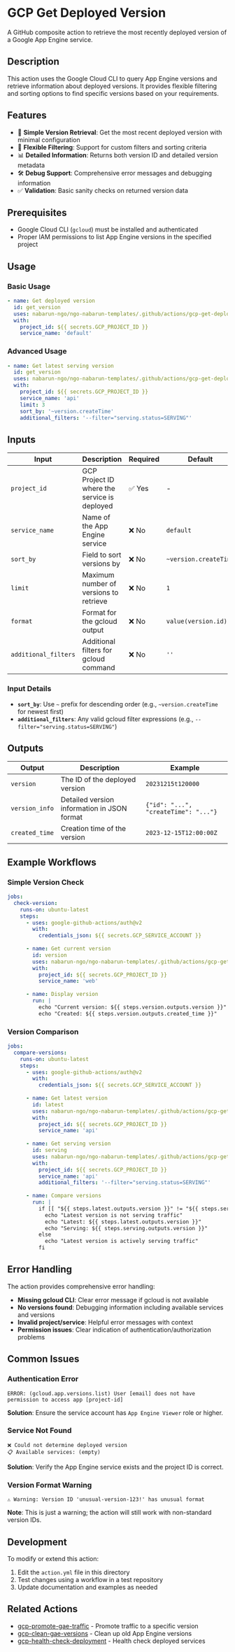 # GCP Get Deployed Version

A GitHub composite action to retrieve the most recently deployed version of a Google App Engine service.

## Description

This action uses the Google Cloud CLI to query App Engine versions and retrieve information about deployed versions. It provides flexible filtering and sorting options to find specific versions based on your requirements.

## Features

- 🚀 **Simple Version Retrieval**: Get the most recent deployed version with minimal configuration
- 🔧 **Flexible Filtering**: Support for custom filters and sorting criteria
- 📊 **Detailed Information**: Returns both version ID and detailed version metadata
- 🛠️ **Debug Support**: Comprehensive error messages and debugging information
- ✅ **Validation**: Basic sanity checks on returned version data

## Prerequisites

- Google Cloud CLI (`gcloud`) must be installed and authenticated
- Proper IAM permissions to list App Engine versions in the specified project

## Usage

### Basic Usage

```yaml
- name: Get deployed version
  id: get_version
  uses: nabarun-ngo/ngo-nabarun-templates/.github/actions/gcp-get-deployed-version@main
  with:
    project_id: ${{ secrets.GCP_PROJECT_ID }}
    service_name: 'default'
```

### Advanced Usage

```yaml
- name: Get latest serving version
  id: get_version
  uses: nabarun-ngo/ngo-nabarun-templates/.github/actions/gcp-get-deployed-version@main
  with:
    project_id: ${{ secrets.GCP_PROJECT_ID }}
    service_name: 'api'
    limit: 3
    sort_by: '~version.createTime'
    additional_filters: '--filter="serving.status=SERVING"'
```

## Inputs

| Input | Description | Required | Default |
|-------|-------------|----------|---------|
| `project_id` | GCP Project ID where the service is deployed | ✅ Yes | - |
| `service_name` | Name of the App Engine service | ❌ No | `default` |
| `sort_by` | Field to sort versions by | ❌ No | `~version.createTime` |
| `limit` | Maximum number of versions to retrieve | ❌ No | `1` |
| `format` | Format for the gcloud output | ❌ No | `value(version.id)` |
| `additional_filters` | Additional filters for gcloud command | ❌ No | `''` |

### Input Details

- **`sort_by`**: Use `~` prefix for descending order (e.g., `~version.createTime` for newest first)
- **`additional_filters`**: Any valid gcloud filter expressions (e.g., `--filter="serving.status=SERVING"`)

## Outputs

| Output | Description | Example |
|--------|-------------|---------|
| `version` | The ID of the deployed version | `20231215t120000` |
| `version_info` | Detailed version information in JSON format | `{"id": "...", "createTime": "..."}` |
| `created_time` | Creation time of the version | `2023-12-15T12:00:00Z` |

## Example Workflows

### Simple Version Check

```yaml
jobs:
  check-version:
    runs-on: ubuntu-latest
    steps:
      - uses: google-github-actions/auth@v2
        with:
          credentials_json: ${{ secrets.GCP_SERVICE_ACCOUNT }}
          
      - name: Get current version
        id: version
        uses: nabarun-ngo/ngo-nabarun-templates/.github/actions/gcp-get-deployed-version@main
        with:
          project_id: ${{ secrets.GCP_PROJECT_ID }}
          service_name: 'web'
          
      - name: Display version
        run: |
          echo "Current version: ${{ steps.version.outputs.version }}"
          echo "Created: ${{ steps.version.outputs.created_time }}"
```

### Version Comparison

```yaml
jobs:
  compare-versions:
    runs-on: ubuntu-latest
    steps:
      - uses: google-github-actions/auth@v2
        with:
          credentials_json: ${{ secrets.GCP_SERVICE_ACCOUNT }}
          
      - name: Get latest version
        id: latest
        uses: nabarun-ngo/ngo-nabarun-templates/.github/actions/gcp-get-deployed-version@main
        with:
          project_id: ${{ secrets.GCP_PROJECT_ID }}
          service_name: 'api'
          
      - name: Get serving version
        id: serving
        uses: nabarun-ngo/ngo-nabarun-templates/.github/actions/gcp-get-deployed-version@main
        with:
          project_id: ${{ secrets.GCP_PROJECT_ID }}
          service_name: 'api'
          additional_filters: '--filter="serving.status=SERVING"'
          
      - name: Compare versions
        run: |
          if [[ "${{ steps.latest.outputs.version }}" != "${{ steps.serving.outputs.version }}" ]]; then
            echo "Latest version is not serving traffic"
            echo "Latest: ${{ steps.latest.outputs.version }}"
            echo "Serving: ${{ steps.serving.outputs.version }}"
          else
            echo "Latest version is actively serving traffic"
          fi
```

## Error Handling

The action provides comprehensive error handling:

- **Missing gcloud CLI**: Clear error message if gcloud is not available
- **No versions found**: Debugging information including available services and versions
- **Invalid project/service**: Helpful error messages with context
- **Permission issues**: Clear indication of authentication/authorization problems

## Common Issues

### Authentication Error
```
ERROR: (gcloud.app.versions.list) User [email] does not have permission to access app [project-id]
```
**Solution**: Ensure the service account has `App Engine Viewer` role or higher.

### Service Not Found
```
❌ Could not determine deployed version
📋 Available services: (empty)
```
**Solution**: Verify the App Engine service exists and the project ID is correct.

### Version Format Warning
```
⚠️ Warning: Version ID 'unusual-version-123!' has unusual format
```
**Note**: This is just a warning; the action will still work with non-standard version IDs.

## Development

To modify or extend this action:

1. Edit the `action.yml` file in this directory
2. Test changes using a workflow in a test repository
3. Update documentation and examples as needed

## Related Actions

- [gcp-promote-gae-traffic](../gcp-promote-gae-traffic/README.md) - Promote traffic to a specific version
- [gcp-clean-gae-versions](../gcp-clean-gae-versions/README.md) - Clean up old App Engine versions
- [gcp-health-check-deployment](../gcp-health-check-deployment/README.md) - Health check deployed services
